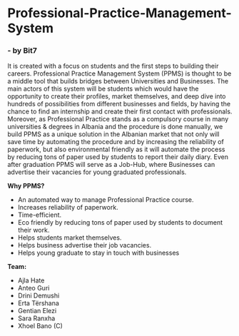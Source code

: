 # Professional-Practice-Management-System
### - by Bit7
It is created with a focus on students and the first steps to building their careers. Professional Practice Management System (PPMS) is thought to be a middle tool that builds bridges between Universities and Businesses. The main actors of this system will be students which would have the opportunity to create their profiles, market themselves, and deep dive into hundreds of possibilities from different businesses and fields, by having the chance to find an internship and create their first contact with professionals. 
Moreover, as Professional Practice stands as a compulsory course in many universities & degrees in Albania and the procedure is done manually, we build PPMS as a unique solution in the Albanian market that not only will save time by automating the procedure and by increasing the reliability of paperwork, but also environmental friendly as it will automate the process by reducing tons of paper used by students to report their daily diary. Even after graduation PPMS will serve as a Job-Hub, where Businesses can advertise their vacancies for young graduated professionals.

**Why PPMS?**
* An automated way to manage Professional Practice course.
* Increases reliability of paperwork.
* Time-efficient.
* Eco friendly by reducing tons of paper used by students to document their work.
* Helps students market themselves.
* Helps business advertise their job vacancies.
* Helps young graduate to stay in touch with businesses

**Team:**
* Ajla Hate
* Anteo Guri
* Drini Demushi
* Erta Tërshana
* Gentian Elezi
* Sara Ranxha
* Xhoel Bano (C)
